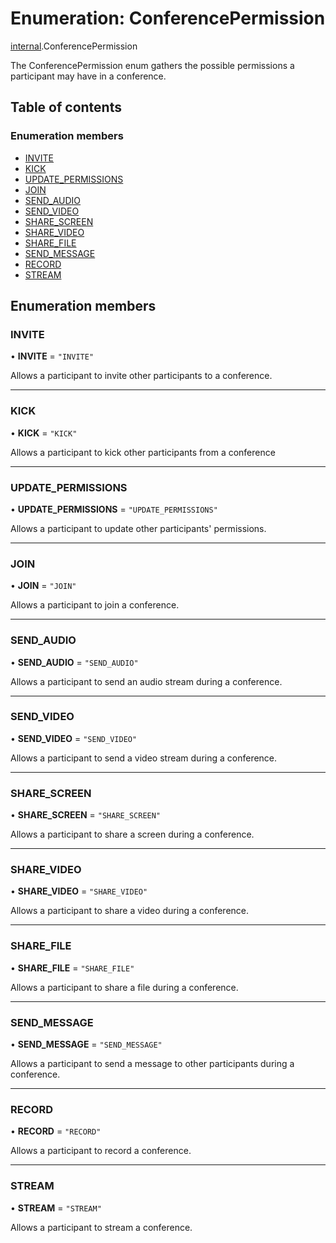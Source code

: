 # Enumeration: ConferencePermission

[internal](../modules/internal.md).ConferencePermission

The ConferencePermission enum gathers the possible permissions a participant may have in a conference.

## Table of contents

### Enumeration members

- [INVITE](internal.ConferencePermission.md#invite)
- [KICK](internal.ConferencePermission.md#kick)
- [UPDATE_PERMISSIONS](internal.ConferencePermission.md#update_permissions)
- [JOIN](internal.ConferencePermission.md#join)
- [SEND_AUDIO](internal.ConferencePermission.md#send_audio)
- [SEND_VIDEO](internal.ConferencePermission.md#send_video)
- [SHARE_SCREEN](internal.ConferencePermission.md#share_screen)
- [SHARE_VIDEO](internal.ConferencePermission.md#share_video)
- [SHARE_FILE](internal.ConferencePermission.md#share_file)
- [SEND_MESSAGE](internal.ConferencePermission.md#send_message)
- [RECORD](internal.ConferencePermission.md#record)
- [STREAM](internal.ConferencePermission.md#stream)

## Enumeration members

### INVITE

• **INVITE** = `"INVITE"`

Allows a participant to invite other participants to a conference.

___

### KICK

• **KICK** = `"KICK"`

Allows a participant to kick other participants from a conference

___

### UPDATE\_PERMISSIONS

• **UPDATE\_PERMISSIONS** = `"UPDATE_PERMISSIONS"`

Allows a participant to update other participants' permissions.

___

### JOIN

• **JOIN** = `"JOIN"`

Allows a participant to join a conference.

___

### SEND\_AUDIO

• **SEND\_AUDIO** = `"SEND_AUDIO"`

Allows a participant to send an audio stream during a conference.

___

### SEND\_VIDEO

• **SEND\_VIDEO** = `"SEND_VIDEO"`

Allows a participant to send a video stream during a conference.

___

### SHARE\_SCREEN

• **SHARE\_SCREEN** = `"SHARE_SCREEN"`

Allows a participant to share a screen during a conference.

___

### SHARE\_VIDEO

• **SHARE\_VIDEO** = `"SHARE_VIDEO"`

Allows a participant to share a video during a conference.

___

### SHARE\_FILE

• **SHARE\_FILE** = `"SHARE_FILE"`

Allows a participant to share a file during a conference.

___

### SEND\_MESSAGE

• **SEND\_MESSAGE** = `"SEND_MESSAGE"`

Allows a participant to send a message to other participants during a conference.

___

### RECORD

• **RECORD** = `"RECORD"`

Allows a participant to record a conference.

___

### STREAM

• **STREAM** = `"STREAM"`

Allows a participant to stream a conference.
